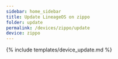 ```yaml
---
sidebar: home_sidebar
title: Update LineageOS on zippo
folder: update
permalink: /devices/zippo/update
device: zippo
---
```

{% include templates/device_update.md %}
